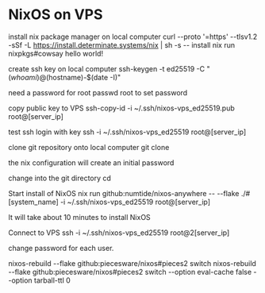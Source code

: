 # NixOS on VPS
install nix package manager on local computer
curl --proto '=https' --tlsv1.2 -sSf -L https://install.determinate.systems/nix | sh -s -- install
nix run nixpkgs#cowsay hello world!

create ssh key on local computer
ssh-keygen -t ed25519 -C "$(whoami)@$(hostname)-$(date -I)"

need a password for root
passwd root to set password

copy public key to VPS
ssh-copy-id -i ~/.ssh/nixos-vps_ed25519.pub root@[server_ip]

test ssh login with key
ssh -i ~/.ssh/nixos-vps_ed25519 root@[server_ip]

clone git repository onto local computer
git clone

the nix configuration will create an initial password

change into the git directory
cd

Start install of NixOS
nix run github:numtide/nixos-anywhere -- --flake ./#[system_name] -i ~/.ssh/nixos-vps_ed25519 root@[server_ip]

It will take about 10 minutes to install NixOS

Connect to VPS
ssh -i ~/.ssh/nixos-vps_ed25519 root@2[server_ip]

change password for each user.


nixos-rebuild --flake github:piecesware/nixos#pieces2 switch
nixos-rebuild --flake github:piecesware/nixos#pieces2 switch --option eval-cache false --option tarball-ttl 0
